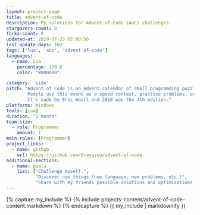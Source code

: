 ```yaml
---
layout: project-page
title: advent-of-code
description: My solutions for Advent of Code (AoC) challenges.
stargazers-count: 0
forks-count: 0
updated-at: 2019-07-23 02:08:56
last-update-days: 103
tags: ['lua', 'aoc', 'advent-of-code']
languages: 
  - name: Lua
    percentage: 100.0
    color: "#000080"

category: 'side'
pitch: "Advent of Code is an Advent calendar of small programming puzzles for a variety of skill sets and skill levels that can be solved in any programming language we like.
        People use this event as a speed contest, practice problems, or even to challenge each other.
        It's made by Eric Wastl and 2018 was the 4th edition."
platforms: Windows
tools: [Lua]
duration: "1 month"
team-size:
  - role: Programmer
    amount: 1
main-roles: [Programmer]
project_links:
  - name: github
    url: https://github.com/Graygzou/advent-of-code
additional-sections:
  - name: goals
    list: ["Challenge myself.",
           "Discover new things (new language, new problems, etc.)",
           "Share with my friends possible solutions and optimizations."]
---
```

<!---
Gregoire Boiron <gregoire.boiron@gmail.com>
Copyright (c) 2018-2019 Gregoire Boiron  All Rights Reserved.
--->

{% capture my_include %}
{% include projects-content/advent-of-code-content.markdown %}
{% endcapture %}
{{ my_include | markdownify }}
